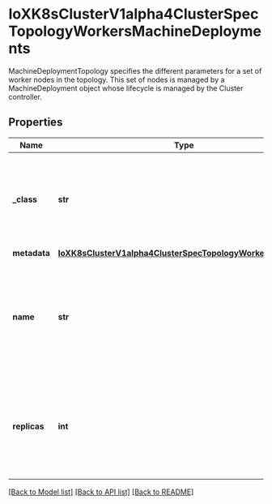 # IoXK8sClusterV1alpha4ClusterSpecTopologyWorkersMachineDeployments

MachineDeploymentTopology specifies the different parameters for a set of worker nodes in the topology. This set of nodes is managed by a MachineDeployment object whose lifecycle is managed by the Cluster controller.
## Properties
Name | Type | Description | Notes
------------ | ------------- | ------------- | -------------
**_class** | **str** | Class is the name of the MachineDeploymentClass used to create the set of worker nodes. This should match one of the deployment classes defined in the ClusterClass object mentioned in the &#x60;Cluster.Spec.Class&#x60; field. | 
**metadata** | [**IoXK8sClusterV1alpha4ClusterSpecTopologyWorkersMetadata**](IoXK8sClusterV1alpha4ClusterSpecTopologyWorkersMetadata.md) |  | [optional] 
**name** | **str** | Name is the unique identifier for this MachineDeploymentTopology. The value is used with other unique identifiers to create a MachineDeployment&#39;s Name (e.g. cluster&#39;s name, etc). In case the name is greater than the allowed maximum length, the values are hashed together. | 
**replicas** | **int** | Replicas is the number of worker nodes belonging to this set. If the value is nil, the MachineDeployment is created without the number of Replicas (defaulting to zero) and it&#39;s assumed that an external entity (like cluster autoscaler) is responsible for the management of this value. | [optional] 

[[Back to Model list]](../README.md#documentation-for-models) [[Back to API list]](../README.md#documentation-for-api-endpoints) [[Back to README]](../README.md)


